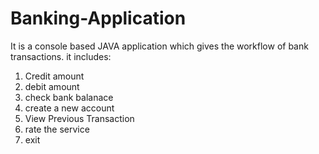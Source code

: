# Banking-Application

It is a console based JAVA application which gives the workflow of bank transactions. it includes:

1) Credit amount
2) debit amount
3) check bank balanace
4) create a new account
5) View Previous Transaction
6) rate the service
7) exit
